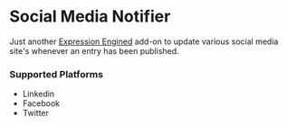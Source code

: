 # Social Media Notifier

Just another [Expression Engined]() add-on to update various social media site's whenever an entry has been published.

### Supported Platforms
- Linkedin
- Facebook
- Twitter
